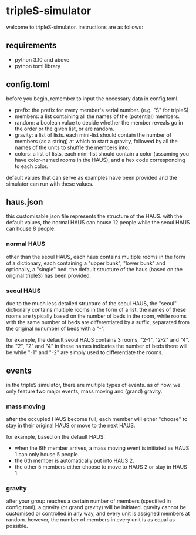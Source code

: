 # tripleS-simulator
welcome to tripleS-simulator. instructions are as follows:

## requirements
- python 3.10 and above
- python toml library

## config.toml
before you begin, remember to input the necessary data in config.toml.

- prefix: the prefix for every member's serial number. (e.g. "S" for tripleS)
- members: a list containing all the names of the (potential) members.
- random: a boolean value to decide whether the member reveals go in the order or the given list, or are random.
- gravity: a list of lists. each mini-list should contain the number of members (as a string) at which to start a gravity, followed by all the names of the units to shuffle the members into.
- colors: a list of lists. each mini-list should contain a color (assuming you have color-named rooms in the HAUS), and a hex code corresponding to each color.

default values that can serve as examples have been provided and the simulator can run with these values.

## haus.json
this customisable json file represents the structure of the HAUS. with the default values, the normal HAUS can house 12 people while the seoul HAUS can house 8 people.

### normal HAUS
other than the seoul HAUS, each haus contains multiple rooms in the form of a dictionary, each containing a "upper bunk", "lower bunk" and optionally, a "single" bed. the default structure of the haus (based on the original tripleS) has been provided.

### seoul HAUS
due to the much less detailed structure of the seoul HAUS, the "seoul" dictionary contains multiple rooms in the form of a list. the names of these rooms are typically based on the number of beds in the room, while rooms with the same number of beds are differentiated by a suffix, separated from the original nunumber of beds with a "-".

for example, the default seoul HAUS contains 3 rooms, "2-1", "2-2" and "4". the "2", "2" and "4" in these names indicates the number of beds there will be while "-1" and "-2" are simply used to differentiate the rooms.

## events
in the tripleS simulator, there are multiple types of events. as of now, we only feature two major events, mass moving and (grand) gravity.

### mass moving
after the occupied HAUS become full, each member will either "choose" to stay in their original HAUS or move to the next HAUS. 

for example, based on the default HAUS:
- when the 6th member arrives, a mass moving event is initiated as HAUS 1 can only house 5 people.
- the 6th member is automatically put into HAUS 2.
- the other 5 members either choose to move to HAUS 2 or stay in HAUS 1.

### gravity
after your group reaches a certain number of members (specified in config.toml), a gravity (or grand gravity) will be initiated. gravity cannot be customised or controlled in any way, and every unit is assigned members at random. however, the number of members in every unit is as equal as possible.
